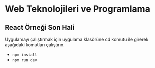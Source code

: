 # Web Teknolojileri ve Programlama 
## React Örneği Son Hali
Uygulamayı çalıştırmak için uygulama klasörüne cd komutu ile girerek aşağıdaki komutları çalıştırın.

* `npm install`
* `npm run dev`